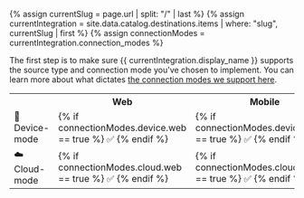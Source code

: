 <!-- in the file we're pulling from the API, "name" corresponds with the path to the yml blob for a specific destination.-->
{% assign currentSlug = page.url | split: "/" | last %}
{% assign currentIntegration = site.data.catalog.destinations.items | where: "slug", currentSlug | first %}
{% assign connectionModes = currentIntegration.connection_modes %}
<!--
components -> how do we send data
platforms -> what data do we recognize-->



The first step is to make sure {{ currentIntegration.display_name }} supports the source type and connection mode you've chosen to implement. You can learn more about what dictates [the connection modes we support here](https://segment.com/docs/destinations/#connection-modes).

<table>
  <tr>
    <th></th>
    <th>Web</th>
    <th>Mobile</th>
    <th>Server</th>
  </tr>
  <tr>
    <td>📱 Device-mode</td>
    <td>{% if connectionModes.device.web == true %} ✅ {% endif %}</td>
    <td>{% if connectionModes.device.mobile == true %} ✅ {% endif %}</td>
    <td>{% if connectionModes.device.server == true %} ✅ {% endif %}</td>
  </tr>
  <tr>
    <td>☁️  Cloud-mode</td>
    <td>{% if connectionModes.cloud.web == true %} ✅ {% endif %}</td>
    <td>{% if connectionModes.cloud.mobile == true %} ✅ {% endif %}</td>
    <td>{% if connectionModes.cloud.server == true %} ✅ {% endif %}</td>
  </tr>
</table>
